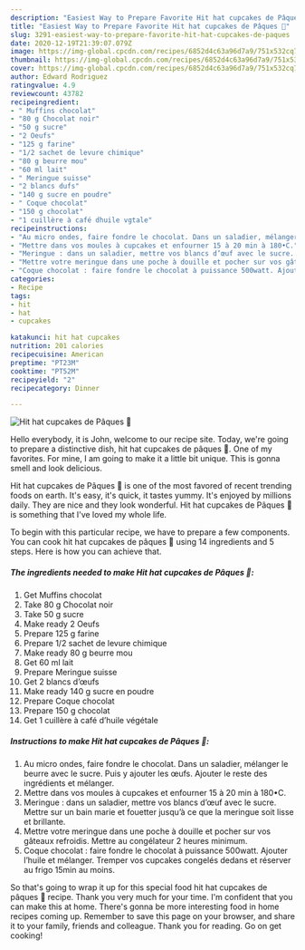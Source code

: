 ```yaml
---
description: "Easiest Way to Prepare Favorite Hit hat cupcakes de Pâques 🐣"
title: "Easiest Way to Prepare Favorite Hit hat cupcakes de Pâques 🐣"
slug: 3291-easiest-way-to-prepare-favorite-hit-hat-cupcakes-de-paques
date: 2020-12-19T21:39:07.079Z
image: https://img-global.cpcdn.com/recipes/6852d4c63a96d7a9/751x532cq70/hit-hat-cupcakes-de-paques-🐣-photo-principale-de-la-recette.jpg
thumbnail: https://img-global.cpcdn.com/recipes/6852d4c63a96d7a9/751x532cq70/hit-hat-cupcakes-de-paques-🐣-photo-principale-de-la-recette.jpg
cover: https://img-global.cpcdn.com/recipes/6852d4c63a96d7a9/751x532cq70/hit-hat-cupcakes-de-paques-🐣-photo-principale-de-la-recette.jpg
author: Edward Rodriguez
ratingvalue: 4.9
reviewcount: 43782
recipeingredient:
- " Muffins chocolat"
- "80 g Chocolat noir"
- "50 g sucre"
- "2 Oeufs"
- "125 g farine"
- "1/2 sachet de levure chimique"
- "80 g beurre mou"
- "60 ml lait"
- " Meringue suisse"
- "2 blancs dufs"
- "140 g sucre en poudre"
- " Coque chocolat"
- "150 g chocolat"
- "1 cuillère à café dhuile vgtale"
recipeinstructions:
- "Au micro ondes, faire fondre le chocolat. Dans un saladier, mélanger le beurre avec le sucre. Puis y ajouter les œufs. Ajouter le reste des ingrédients et mélanger."
- "Mettre dans vos moules à cupcakes et enfourner 15 à 20 min à 180•C."
- "Meringue : dans un saladier, mettre vos blancs d’œuf avec le sucre. Mettre sur un bain marie et fouetter jusqu’à ce que la meringue soit lisse et brillante."
- "Mettre votre meringue dans une poche à douille et pocher sur vos gâteaux refroidis. Mettre au congélateur 2 heures minimum."
- "Coque chocolat : faire fondre le chocolat à puissance 500watt. Ajouter l’huile et mélanger. Tremper vos cupcakes congelés dedans et réserver au frigo 15min au moins."
categories:
- Recipe
tags:
- hit
- hat
- cupcakes

katakunci: hit hat cupcakes 
nutrition: 201 calories
recipecuisine: American
preptime: "PT23M"
cooktime: "PT52M"
recipeyield: "2"
recipecategory: Dinner

---
```



![Hit hat cupcakes de Pâques 🐣](https://img-global.cpcdn.com/recipes/6852d4c63a96d7a9/751x532cq70/hit-hat-cupcakes-de-paques-🐣-photo-principale-de-la-recette.jpg)

Hello everybody, it is John, welcome to our recipe site. Today, we're going to prepare a distinctive dish, hit hat cupcakes de pâques 🐣. One of my favorites. For mine, I am going to make it a little bit unique. This is gonna smell and look delicious.



Hit hat cupcakes de Pâques 🐣 is one of the most favored of recent trending foods on earth. It's easy, it's quick, it tastes yummy. It's enjoyed by millions daily. They are nice and they look wonderful. Hit hat cupcakes de Pâques 🐣 is something that I've loved my whole life.


To begin with this particular recipe, we have to prepare a few components. You can cook hit hat cupcakes de pâques 🐣 using 14 ingredients and 5 steps. Here is how you can achieve that.

<!--inarticleads1-->

##### The ingredients needed to make Hit hat cupcakes de Pâques 🐣:

1. Get  Muffins chocolat
1. Take 80 g Chocolat noir
1. Take 50 g sucre
1. Make ready 2 Oeufs
1. Prepare 125 g farine
1. Prepare 1/2 sachet de levure chimique
1. Make ready 80 g beurre mou
1. Get 60 ml lait
1. Prepare  Meringue suisse
1. Get 2 blancs d’œufs
1. Make ready 140 g sucre en poudre
1. Prepare  Coque chocolat
1. Prepare 150 g chocolat
1. Get 1 cuillère à café d’huile végétale




<!--inarticleads2-->

##### Instructions to make Hit hat cupcakes de Pâques 🐣:

1. Au micro ondes, faire fondre le chocolat. Dans un saladier, mélanger le beurre avec le sucre. Puis y ajouter les œufs. Ajouter le reste des ingrédients et mélanger.
1. Mettre dans vos moules à cupcakes et enfourner 15 à 20 min à 180•C.
1. Meringue : dans un saladier, mettre vos blancs d’œuf avec le sucre. Mettre sur un bain marie et fouetter jusqu’à ce que la meringue soit lisse et brillante.
1. Mettre votre meringue dans une poche à douille et pocher sur vos gâteaux refroidis. Mettre au congélateur 2 heures minimum.
1. Coque chocolat : faire fondre le chocolat à puissance 500watt. Ajouter l’huile et mélanger. Tremper vos cupcakes congelés dedans et réserver au frigo 15min au moins.




So that's going to wrap it up for this special food hit hat cupcakes de pâques 🐣 recipe. Thank you very much for your time. I'm confident that you can make this at home. There's gonna be more interesting food in home recipes coming up. Remember to save this page on your browser, and share it to your family, friends and colleague. Thank you for reading. Go on get cooking!
